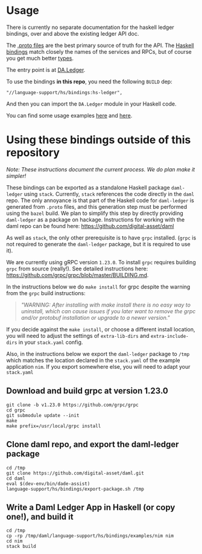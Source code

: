 # Usage

There is currently no separate documentation for the haskell ledger bindings,
over and above the existing ledger API doc.

The [.proto files](/ledger-api/grpc-definitions/com/daml/ledger/api/v1)
are the best primary source of truth for the API. The [Haskell
bindings](/language-support/hs/bindings/src/DA/Ledger/Services) match closely
the names of the services and RPCs, but of course you get much better
[types](/language-support/hs/bindings/src/DA/Ledger/Types.hs).

The entry point is at [DA.Ledger](/language-support/hs/bindings/src/DA/Ledger.hs).

To use the bindings **in this repo**, you need the following `BUILD` dep:
```
"//language-support/hs/bindings:hs-ledger",
```
And then you can import the `DA.Ledger` module in your Haskell code.

You can find some usage examples
[here](/language-support/hs/bindings/test/DA/Ledger/Tests.hs) and
[here](/language-support/hs/bindings/examples/chat/src/DA/Ledger/App/Chat/ChatLedger.hs).


# Using these bindings **outside of this repository**

*Note: These instructions document the current process. We do plan make it simpler!*

These bindings can be exported as a standalone Haskell package `daml-ledger` using `stack`. Currently, `stack` references the code directly in the `daml` repo. The only annoyance is that part of the Haskell code for `daml-ledger` is generated from `.proto` files, and this generation step must be performed using the `bazel` build. We plan to simplify this step by directly providing `daml-ledger` as a package on hackage. Instructions for working with the daml repo can be found here: https://github.com/digital-asset/daml

As well as `stack`, the only other prerequisite is to have `grpc` installed. (`grpc` is not required to generate the `daml-ledger` package, but it is required to use it).

We are currently using gRPC version `1.23.0`. To install `grpc`  requires building `grpc` from source (really!). See detailed instructions here: https://github.com/grpc/grpc/blob/master/BUILDING.md.

In the instructions below we do `make install` for grpc despite the warning from the `grpc` build instructions:

> *"WARNING: After installing with make install there is no easy way to uninstall, which can cause issues if you later want to remove the grpc and/or protobuf installation or upgrade to a newer version."*

If you decide against the `make install`, or choose a different install location, you will need to adjust the settings of `extra-lib-dirs` and `extra-include-dirs` in your `stack.yaml` config.

Also, in the instructions below we export the `daml-ledger` package to `/tmp` which matches the location declared in the `stack.yaml` of the example application `nim`. If you export somewhere else, you will need to adapt your `stack.yaml`

## Download and build grpc at version 1.23.0

    git clone -b v1.23.0 https://github.com/grpc/grpc
    cd grpc
    git submodule update --init
    make
    make prefix=/usr/local/grpc install

## Clone daml repo, and export the daml-ledger package

    cd /tmp
    git clone https://github.com/digital-asset/daml.git
    cd daml
    eval $(dev-env/bin/dade-assist)
    language-support/hs/bindings/export-package.sh /tmp

## Write a Daml Ledger App in Haskell (or copy one!), and build it

    cd /tmp
    cp -rp /tmp/daml/language-support/hs/bindings/examples/nim nim
    cd nim
    stack build
